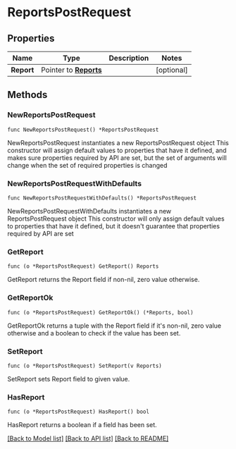 # ReportsPostRequest

## Properties

Name | Type | Description | Notes
------------ | ------------- | ------------- | -------------
**Report** | Pointer to [**Reports**](Reports.md) |  | [optional] 

## Methods

### NewReportsPostRequest

`func NewReportsPostRequest() *ReportsPostRequest`

NewReportsPostRequest instantiates a new ReportsPostRequest object
This constructor will assign default values to properties that have it defined,
and makes sure properties required by API are set, but the set of arguments
will change when the set of required properties is changed

### NewReportsPostRequestWithDefaults

`func NewReportsPostRequestWithDefaults() *ReportsPostRequest`

NewReportsPostRequestWithDefaults instantiates a new ReportsPostRequest object
This constructor will only assign default values to properties that have it defined,
but it doesn't guarantee that properties required by API are set

### GetReport

`func (o *ReportsPostRequest) GetReport() Reports`

GetReport returns the Report field if non-nil, zero value otherwise.

### GetReportOk

`func (o *ReportsPostRequest) GetReportOk() (*Reports, bool)`

GetReportOk returns a tuple with the Report field if it's non-nil, zero value otherwise
and a boolean to check if the value has been set.

### SetReport

`func (o *ReportsPostRequest) SetReport(v Reports)`

SetReport sets Report field to given value.

### HasReport

`func (o *ReportsPostRequest) HasReport() bool`

HasReport returns a boolean if a field has been set.


[[Back to Model list]](../README.md#documentation-for-models) [[Back to API list]](../README.md#documentation-for-api-endpoints) [[Back to README]](../README.md)


